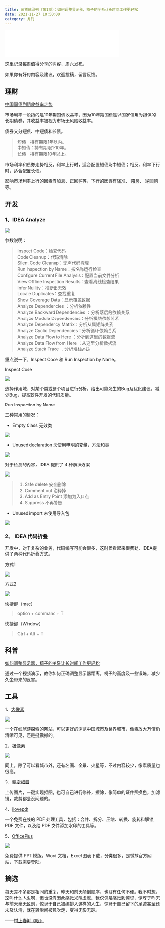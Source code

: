```yaml
---
title: 杂货铺周刊（第1期）：如何调整显示器，椅子的关系让长时间工作更轻松
date: 2021-11-27 10:50:00
category: 周刊
---
```


<iframe frameborder="no" border="0" marginwidth="0" marginheight="0" width=370 height=86 src="//music.163.com/outchain/player?type=2&id=1456162653&auto=0&height=66"></iframe>

这里记录每周值得分享的内容，周六发布。

如果你有好的内容及建议，欢迎投稿，留言反馈。

<!--more-->

## 理财

[中国国债到期收益率走势](http://value500.com/10Bond.html "中国国债到期收益率走势")

市场利率一般指的是10年期国债收益率。因为10年期国债是以国家信用为担保的长期债券，其收益率被视为市场无风险收益率。

债券又分短债、中短债和长债。

> 短债：持有期限1年以内。  
> 中短债：持有期限1-10年。  
> 长债：持有期限10年以上。

市场利率和债券走势相反，利率上行时，适合配置短债及中短债；相反，利率下行时，适合配置长债。

影响市场利率上行的因素有[加息](央行上调存贷款利率，也就是说加息了以后，存款的利息增多了，贷款的利息也增多了。 "加息")、[正回购](比如我手里有张未到期的债券，我现在需要钱，就和你商量，先把债券质押在你那，你借钱给我，等到了我们约定的时间你把债券再还给我，我把本金+利息一起还给你。这里的我就是正回购（出债券的），你就是逆回购（出钱的）。 "正回购")等，下行的因素有[降准](降低存款准备金率，也就是说交给央行的钱减少了，释放了市场的流动性。 "降准")、
[降息](存款的利息及贷款的利息都减少了。 "降息")、 [逆回购](见上述[3]。 "逆回购") 等。

## 开发

### 1、IDEA Analyze

![](https://api2.mubu.com/v3/document_image/14316971-d9e5-4a06-bcdc-7bd4ec9f0d97-977367.jpg)

参数说明：

> Inspect Code：检查代码  
> Code Cleanup：代码清除  
> Silent Code Cleanup：无声代码清理  
> Run Inspection by Name：按名称运行检查  
> Configure Current File Analysis：配置当前文件分析  
> View Offline Inspection Results：查看离线检查结果  
> Infer Nullity：推断出无效  
> Locate Duplicates：查找重复  
> Show Coverage Data：显示覆盖数据  
> Analyze Dependencies ：分析依赖性  
> Analyze Backward Dependencies ：分析落后的依赖关系  
> Analyze Module Dependencies：分析模块依赖关系  
> Analyze Dependency Matrix：分析从属矩阵关系  
> Analyze Cyclic Dependencies：分析循环依赖关系  
> Analyze Data Flow to Here ：分析到这里的数据流  
> Analyze Data Flow from Here ：从这里分析数据流  
> Analyze Stack Trace ：分析堆栈追踪  

重点说一下，Inspect Code 和 Run Inspection by Name。

Inspect Code

![](https://tva1.sinaimg.cn/large/008i3skNgy1gwtjvwlnn5j31xk0pqgqb.jpg)

选择作用域，对某个类或整个项目进行分析，给出可能发生的Bug及优化建议，减少Bug，提高软件开发的代码质量。

Run Inspection by Name

三种常用的情况：

- Empty Class 无效类

![](https://api2.mubu.com/v3/document_image/c9c29280-1dd8-45cd-af8a-2e0afa86cfae-977367.jpg)

- Unused declaration 未使用申明的变量，方法和类

![](https://api2.mubu.com/v3/document_image/2ad72670-bf1d-4cb5-83b2-acfd63f944e0-977367.jpg)

对于检测的内容，IDEA 提供了 4 种解决方案

![](https://api2.mubu.com/v3/document_image/2ad72670-bf1d-4cb5-83b2-acfd63f944e0-977367.jpg)

> 1. Safe delete 安全删除
> 2. Comment out 注释掉
> 3. Add as Entry Point 添加为入口点
> 4. Suppress 不再警告

- Unused import 未使用导入包

![](https://api2.mubu.com/v3/document_image/de03e2fd-1ef4-4c92-9d3b-956f667b4e3d-977367.jpg)

### 2、 IDEA 代码折叠

开发中，对于复杂的业务，代码编写可能会很多，这时候看起来很费劲，IDEA提供了两种代码折叠方式。

方式1

![](https://api2.mubu.com/v3/document_image/9d4c6e09-8530-4496-9ee9-eeaaf4900ecc-977367.jpg)

方式2

![](https://api2.mubu.com/v3/document_image/94c6100c-d682-4a36-bbd5-e6bd23a28cea-977367.jpg)

快捷键（mac）

> option + command + T

快捷键（Window）

> Ctrl + Alt + T

## 科普

[如何调整显示器，椅子的关系让长时间工作更轻松](https://www.zhihu.com/zvideo/1352930685334802433 "如何调整显示器，椅子的关系让长时间工作更轻松")

通过一个视频演示，教你如何正确调整显示器距离，椅子的高度及一些锻炼，减少久坐带来的危害。

## 工具

1、[大像素](http://www.bigpixel.cn/ "大像素")

![](https://tva1.sinaimg.cn/large/008i3skNgy1gwsv3ud8yej30u00vbn2u.jpg)

一个在线旅游探索的网站，可以更好的浏览中国城市及世界城市，像素放大万倍仍清晰可见，还是挺震撼的。

2、[极像素](https://www.sigoo.com/ "极像素")

![](https://tva1.sinaimg.cn/large/008i3skNgy1gwsv831ouzj311c0kqaew.jpg)

同上，除了可以看城市外，还有名画、全景、火星等，不过内容较少，像素质量也很高。

3、[稿定抠图](https://koutu.gaoding.com/ "稿定抠图")

上传图片，一键实现抠图，也可自己进行修补，擦除，像简单的证件照换色，加滤镜，裁剪都是没问题的。

4、[ilovepdf](https://www.ilovepdf.com/zh-cn "ilovepdf")

一个免费在线的 PDF 处理工具，包括：合并、拆分、压缩、转换、旋转和解锁 PDF 文件，以及给 PDF 文件添加水印的工具等。

5、[OfficePlus](https://www.officeplus.cn/ "OfficePlus")

![](https://tva1.sinaimg.cn/large/008i3skNgy1gwtj06hs3vj31h60q2aew.jpg)

免费提供 PPT 模版，Word 文档，Excel 图表下载，分类很多，是微软官方网站，下载需要登陆。

## 摘选

每天差不多都是相同的重复，昨天和前天颠倒顺序，也没有任何不便。我不时想，这叫什么人生啊，但也没有因此感觉光阴虚度。我仅仅是感觉到惊讶，惊讶于昨天与前天毫无区别，惊讶于自己被编排入这样的人生，惊讶于自己留下的足迹甚至还未及认清，就在转瞬间被风吹走，变得无影无踪。

——[村上春树《眠》](https://book.douban.com/subject/21692813/ "村上春树《眠》")